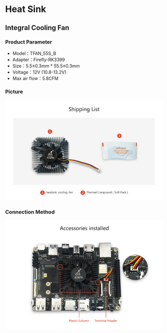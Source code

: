 # Heat Sink
## Integral Cooling Fan
### Product Parameter
* Model：TFAN_55S_B
* Adapter：Firefly-RK3399
* Size：5.5±0.3mm * 55.5±0.3mm
* Voltage：12V (10.8-13.2V)
* Max air flow：5.8CFM

### Picture
![](img/fan_en.jpg)
### Connection Method
![](img/Fan_3399_connect_en.jpg)
